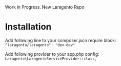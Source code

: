 Work in Progress.
New Laragento Repo

# Installation
Add following line to your composer.json require block:
`"laragento/laragento": "dev-dev"`

Add following provider to your app.php config: 
`Laragento\LaragentoServiceProvider::class,`